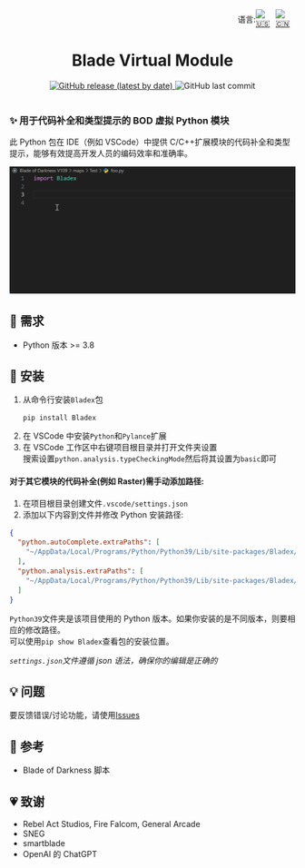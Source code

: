 <div style="display: flex;align-items: center;justify-content: flex-end;">
  语言:
  <a style="display: flex;align-items: center;" title="English" href="README.md">
    <img alt="🇺🇸" width="35" src="https://cdn.jsdelivr.net/npm/country-flag-emoji-json@2.0.0/dist/images/US.svg" />
  </a>
  <a style="display: flex;align-items: center;" title="中文" href="javascript:void(0);">
    <img alt="🇨🇳" width="35" src="https://cdn.jsdelivr.net/npm/country-flag-emoji-json@2.0.0/dist/images/CN.svg" />
  </a>
</div>

<h1 align="center">Blade Virtual Module</h1>

<div align="center">
  <a href="https://github.com/Sryml/blade-virtual-module/releases" target="_blank">
    <img alt="GitHub release (latest by date)"
      src="https://img.shields.io/github/v/release/sryml/blade-virtual-module?style=social">
  </a>

  <img alt="GitHub last commit" src="https://img.shields.io/github/last-commit/sryml/blade-virtual-module?style=social">

</div>

<br>

### ✨ 用于代码补全和类型提示的 BOD 虚拟 Python 模块

此 Python 包在 IDE（例如 VSCode）中提供 C/C++扩展模块的代码补全和类型提示，能够有效提高开发人员的编码效率和准确率。

<img src="https://github.com/Sryml/blade-virtual-module/blob/main/demo1.gif" width="800" />

## 🌟 需求

- Python 版本 >= 3.8

## 📖 安装

1. 从命令行安装`Bladex`包
   ```batch
   pip install Bladex
   ```
2. 在 VSCode 中安装`Python`和`Pylance`扩展
3. 在 VSCode 工作区中右键项目根目录并打开文件夹设置  
   搜索设置`python.analysis.typeCheckingMode`然后将其设置为`basic`即可

#### 对于其它模块的代码补全(例如 Raster)需手动添加路径:

1. 在项目根目录创建文件`.vscode/settings.json`
2. 添加以下内容到文件并修改 Python 安装路径:

```json
{
  "python.autoComplete.extraPaths": [
    "~/AppData/Local/Programs/Python/Python39/Lib/site-packages/Bladex/__ext__"
  ],
  "python.analysis.extraPaths": [
    "~/AppData/Local/Programs/Python/Python39/Lib/site-packages/Bladex/__ext__"
  ]
}
```

`Python39`文件夹是该项目使用的 Python 版本。如果你安装的是不同版本，则要相应的修改路径。  
可以使用`pip show Bladex`查看包的安装位置。

_`settings.json`文件遵循 json 语法，确保你的编辑是正确的_

## 💡 问题

要反馈错误/讨论功能，请使用[Issues](https://github.com/Sryml/blade-virtual-module/issues)

## 📄 参考

- Blade of Darkness 脚本

## 💗 致谢

- Rebel Act Studios, Fire Falcom, General Arcade
- SNEG
- smartblade
- OpenAI 的 ChatGPT

